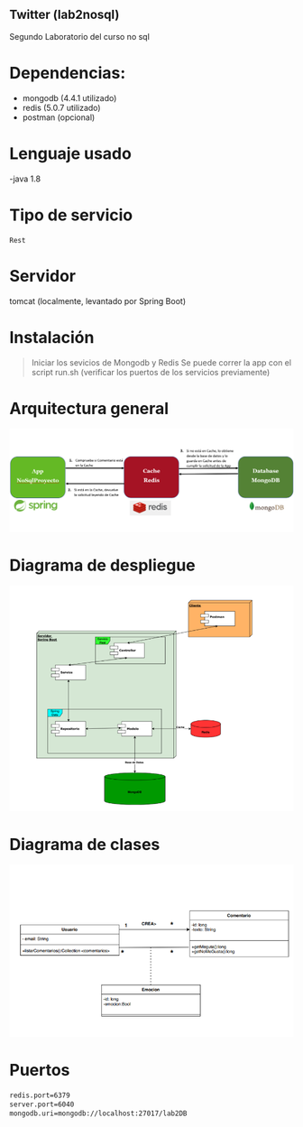 ## Twitter (lab2nosql)
Segundo Laboratorio del curso no sql  

# Dependencias:
  - mongodb (4.4.1 utilizado)
  - redis (5.0.7 utilizado)
  - postman (opcional)

# Lenguaje usado
  -java 1.8
  
 # Tipo de servicio
    Rest
  
 # Servidor 
  tomcat (localmente, levantado por Spring Boot)
 
# Instalación 
  >Iniciar los sevicios de Mongodb y Redis
  >Se puede correr la app con el script run.sh (verificar los puertos de los servicios previamente)

# Arquitectura general

![myimage-alt-tag](https://github.com/federremu/lab2nosql/blob/main/NosqlProjecto/documentacion/2020-11-12.png) 

  # Diagrama de despliegue
![myimage-alt-tag](https://github.com/federremu/lab2nosql/blob/main/NosqlProjecto/documentacion/2020-11-12%20(1).png) 

# Diagrama de clases

![myimage-alt-tag](https://github.com/federremu/lab2nosql/blob/main/NosqlProjecto/documentacion/2020-11-12%20(2).png)

# Puertos
    redis.port=6379
    server.port=6040
    mongodb.uri=mongodb://localhost:27017/lab2DB
    
  
